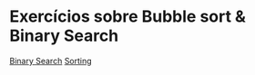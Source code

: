 # Exercícios sobre Bubble sort & Binary Search

[Binary Search](https://www.codingame.com/training/medium/shadows-of-the-knight-episode-1)
[Sorting](https://www.codingame.com/training/easy/the-descent)
